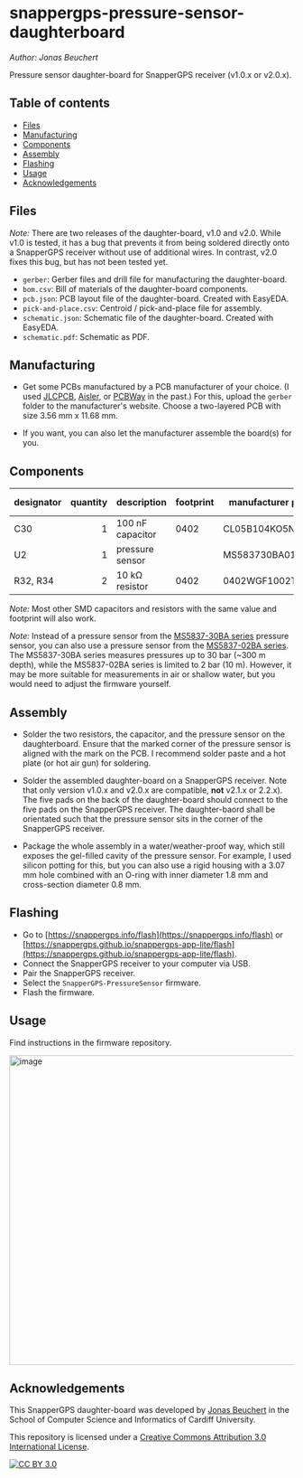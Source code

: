 # snappergps-pressure-sensor-daughterboard

*Author: Jonas Beuchert*

Pressure sensor daughter-board for SnapperGPS receiver (v1.0.x or v2.0.x).

## Table of contents

* [Files](#files)
* [Manufacturing](#manufacturing)
* [Components](#components)
* [Assembly](#assembly)
* [Flashing](#flashing)
* [Usage](#usage)
* [Acknowledgements](#acknowledgements)

## Files

*Note:* There are two releases of the daughter-board, v1.0 and v2.0.
While v1.0 is tested, it has a bug that prevents it from being soldered directly onto a SnapperGPS receiver without use of additional wires.
In contrast, v2.0 fixes this bug, but has not been tested yet.

* `gerber`: Gerber files and drill file for manufacturing the daughter-board.
* `bom.csv`: Bill of materials of the daughter-board components.
* `pcb.json`: PCB layout file of the daughter-board. Created with EasyEDA.
* `pick-and-place.csv`: Centroid / pick-and-place file for assembly.
* `schematic.json`: Schematic file of the daughter-board. Created with EasyEDA.
* `schematic.pdf`: Schematic as PDF.

## Manufacturing

* Get some PCBs manufactured by a PCB manufacturer of your choice.
(I used [JLCPCB](https://jlcpcb.com), [Aisler](https://aisler.net/), or [PCBWay](https://www.pcbway.com/) in the past.)
For this, upload the `gerber` folder to the manufacturer's website.
Choose a two-layered PCB with size 3.56 mm x 11.68 mm.

* If you want, you can also let the manufacturer assemble the board(s) for you.

## Components

| designator   | quantity | description      | footprint | manufacturer part     | manufacturer     | supplier | supplier part | price   |
|--------------|---------:|------------------|-----------|-----------------------|------------------|----------|---------------|--------:|
| C30          | 1        | 100 nF capacitor | 0402      | CL05B104KO5NNNC       | SAMSUNG          | LCSC     | C1525         | $0.001  |
| U2           | 1        | pressure sensor  |           | MS583730BA01-50       | TE Connectivity  | LCSC     | C2887941      | $11.391 |
| R32, R34     | 2        | 10 kΩ resistor   | 0402      | 0402WGF1002TCE        | UNI-ROYAL        | LCSC     | C25744        | $0.001  |

*Note:* Most other SMD capacitors and resistors with the same value and footprint will also work.

*Note:* Instead of a pressure sensor from the [MS5837-30BA series](https://www.te.com/commerce/DocumentDelivery/DDEController?Action=showdoc&DocId=Data+Sheet%7FMS5837-30BA%7FB1%7Fpdf%7FEnglish%7FENG_DS_MS5837-30BA_B1.pdf%7FCAT-BLPS0017) pressure sensor, you can also use a pressure sensor from the [MS5837-02BA series](https://www.te.com/commerce/DocumentDelivery/DDEController?Action=showdoc&DocId=Data+Sheet%7FDS_MS5837-02BA01%7F10%7Fpdf%7FEnglish%7FENG_DS_DS_MS5837-02BA01_10.pdf%7F20000983-00). The MS5837-30BA series measures pressures up to 30 bar (~300 m depth), while the MS5837-02BA series is limited to 2 bar (10 m). However, it may be more suitable for measurements in air or shallow water, but you would need to adjust the firmware yourself.

## Assembly

* Solder the two resistors, the capacitor, and the pressure sensor on the daughterboard.
Ensure that the marked corner of the pressure sensor is aligned with the mark on the PCB.
I recommend solder paste and a hot plate (or hot air gun) for soldering.

* Solder the assembled daughter-board on a SnapperGPS receiver.
Note that only version v1.0.x and v2.0.x are compatible, **not** v2.1.x or 2.2.x).
The five pads on the back of the daughter-board should connect to the five pads on the SnapperGPS receiver.
The daughter-baord shall be orientated such that the pressure sensor sits in the corner of the SnapperGPS receiver.

* Package the whole assembly in a water/weather-proof way, which still exposes the gel-filled cavity of the pressure sensor.
For example, I used silicon potting for this, but you can also use a rigid housing with a 3.07 mm hole combined with an O-ring with inner diameter 1.8 mm and cross-section diameter 0.8 mm.

## Flashing

* Go to [https://snappergps.info/flash](https://snappergps.info/flash) or [https://snappergps.github.io/snappergps-app-lite/flash](https://snappergps.github.io/snappergps-app-lite/flash).
* Connect the SnapperGPS receiver to your computer via USB.
* Pair the SnapperGPS receiver.
* Select the `SnapperGPS-PressureSensor` firmware.
* Flash the firmware.

## Usage

Find instructions in the firmware repository.

<img width="1236" height="548" alt="image" src="https://github.com/user-attachments/assets/740ee711-b4c0-4feb-8932-36c4a471b9b5" />

## Acknowledgements

This SnapperGPS daughter-board was developed by
[Jonas Beuchert](https://profiles.cardiff.ac.uk/staff/beuchertj)
in the School of Computer Science and Informatics
of Cardiff University.

This repository is licensed under a
[Creative Commons Attribution 3.0 International License][cc-by].

[![CC BY 3.0][cc-by-image]][cc-by]

[cc-by]: http://creativecommons.org/licenses/by/3.0/
[cc-by-image]: https://i.creativecommons.org/l/by/3.0/88x31.png

